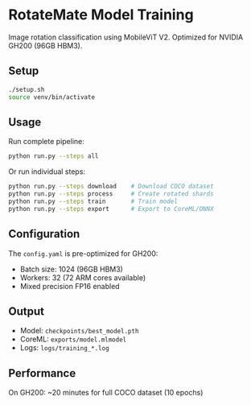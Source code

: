 # RotateMate Model Training

Image rotation classification using MobileViT V2. Optimized for NVIDIA GH200 (96GB HBM3).

## Setup

```bash
./setup.sh
source venv/bin/activate
```

## Usage

Run complete pipeline:
```bash
python run.py --steps all
```

Or run individual steps:
```bash
python run.py --steps download    # Download COCO dataset
python run.py --steps process     # Create rotated shards
python run.py --steps train       # Train model
python run.py --steps export      # Export to CoreML/ONNX
```

## Configuration

The `config.yaml` is pre-optimized for GH200:
- Batch size: 1024 (96GB HBM3)
- Workers: 32 (72 ARM cores available)
- Mixed precision FP16 enabled

## Output

- Model: `checkpoints/best_model.pth`
- CoreML: `exports/model.mlmodel`
- Logs: `logs/training_*.log`

## Performance

On GH200: ~20 minutes for full COCO dataset (10 epochs)